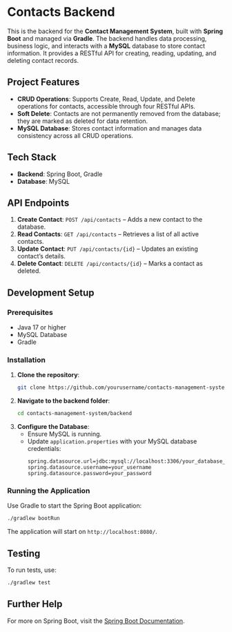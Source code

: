 
# Contacts Backend

This is the backend for the **Contact Management System**, built with **Spring Boot** and managed via **Gradle**. The backend handles data processing, business logic, and interacts with a **MySQL** database to store contact information. It provides a RESTful API for creating, reading, updating, and deleting contact records.

## Project Features

- **CRUD Operations**: Supports Create, Read, Update, and Delete operations for contacts, accessible through four RESTful APIs.
- **Soft Delete**: Contacts are not permanently removed from the database; they are marked as deleted for data retention.
- **MySQL Database**: Stores contact information and manages data consistency across all CRUD operations.

## Tech Stack

- **Backend**: Spring Boot, Gradle
- **Database**: MySQL

## API Endpoints

1. **Create Contact**: `POST /api/contacts` – Adds a new contact to the database.
2. **Read Contacts**: `GET /api/contacts` – Retrieves a list of all active contacts.
3. **Update Contact**: `PUT /api/contacts/{id}` – Updates an existing contact’s details.
4. **Delete Contact**: `DELETE /api/contacts/{id}` – Marks a contact as deleted.

## Development Setup

### Prerequisites

- Java 17 or higher
- MySQL Database
- Gradle

### Installation

1. **Clone the repository**:
   ```bash
   git clone https://github.com/yourusername/contacts-management-system.git
   ```
2. **Navigate to the backend folder**:
   ```bash
   cd contacts-management-system/backend
   ```
3. **Configure the Database**:
   - Ensure MySQL is running.
   - Update `application.properties` with your MySQL database credentials:
     ```properties
     spring.datasource.url=jdbc:mysql://localhost:3306/your_database_name
     spring.datasource.username=your_username
     spring.datasource.password=your_password
     ```

### Running the Application

Use Gradle to start the Spring Boot application:
```bash
./gradlew bootRun
```
The application will start on `http://localhost:8080/`.

## Testing

To run tests, use:
```bash
./gradlew test
```

## Further Help

For more on Spring Boot, visit the [Spring Boot Documentation](https://spring.io/guides/gs/spring-boot/).
